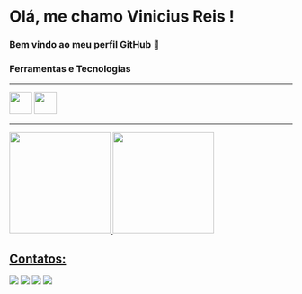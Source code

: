 # Olá, me chamo Vinicius Reis ! 
### Bem vindo ao meu perfil GitHub 👋

### Ferramentas e Tecnologias
***
<img src="https://cdn.jsdelivr.net/gh/devicons/devicon/icons/git/git-original.svg" width="40" height="40"/>  <img src="https://cdn.jsdelivr.net/gh/devicons/devicon/icons/linux/linux-original.svg" width="40" height="40"/>
***
<div>
<a href="https://github.com/reisvmr">
<img height="180em" src="https://github-readme-stats.vercel.app/api/top-langs/?username=reisvmr&layout=compact&langs_count=7&theme=dracula"/>
<img height="180em" src="https://github-readme-stats.vercel.app/api?username=reisvmr&show_icons=true&theme=dracula&include_all_commits=true&count_private=true"/>
</div>


## Contatos:

<div>

<a href="https://instagram.com/reisvmr" target="_blank"><img src="https://img.shields.io/badge/-Instagram-%23E4405F?style=for-the-badge&logo=instagram&logoColor=white" target="_blank"></a>
<a href="https://www.twitch.tv/seu-usuário-aqui" target="_blank"><img src="https://img.shields.io/badge/Twitch-9146FF?style=for-the-badge&logo=twitch&logoColor=white" target="_blank"></a>
<a href = "mailto:reisvmr@gmail.com"><img src="https://img.shields.io/badge/Gmail-D14836?style=for-the-badge&logo=gmail&logoColor=white" target="_blank"></a>
<a href="https://www.linkedin.com/in/vinicius-de-matos-reis-32888a2b" target="_blank"><img src="https://img.shields.io/badge/-LinkedIn-%230077B5?style=for-the-badge&logo=linkedin&logoColor=white" target="_blank"></a>   
</div>
